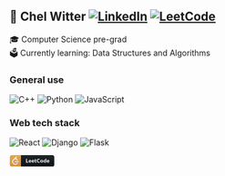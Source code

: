 ## 📇 Chel Witter [![LinkedIn](https://img.shields.io/badge/LinkedIn-%230077B5.svg?logo=linkedin&logoColor=white)](https://linkedin.com/in/cnjlwitter) [![LeetCode](https://github.com/user-attachments/assets/21815a82-7da2-45f0-8939-91d4846a6dda)](https://leetcode.com/u/lishanlung/)
🎓 Computer Science pre-grad <br>
🗳️ Currently learning: Data Structures and Algorithms <br>

### General use
![C++](https://img.shields.io/badge/c++-%2300599C.svg?style=plastic&logo=c%2B%2B&logoColor=white)  ![Python](https://img.shields.io/badge/python-3670A0?style=plastic&logo=python&logoColor=ffdd54)  ![JavaScript](https://img.shields.io/badge/javascript-%23323330.svg?style=plastic&logo=javascript&logoColor=%23F7DF1E)

### Web tech stack
![React](https://img.shields.io/badge/react-%2320232a.svg?style=plastic&logo=react&logoColor=%2361DAFB) ![Django](https://img.shields.io/badge/django-%23092E20.svg?style=plastic&logo=django&logoColor=white) ![Flask](https://img.shields.io/badge/Flask-000?style=plastic&logo=flask&logoColor=white)



<?xml version="1.0" encoding="UTF-8"?>
<svg xmlns="http://www.w3.org/2000/svg" xmlns:xlink="http://www.w3.org/1999/xlink" width="79px" height="20px" viewBox="0 0 78 20" version="1.1">
<defs>
<linearGradient id="linear0" gradientUnits="userSpaceOnUse" x1="0" y1="0" x2="0" y2="32" gradientTransform="matrix(0.619048,0,0,0.625,0,0)">
<stop offset="0" style="stop-color:rgb(73.333333%,73.333333%,73.333333%);stop-opacity:0.101961;"/>
<stop offset="1" style="stop-color:rgb(0%,0%,0%);stop-opacity:0.101961;"/>
</linearGradient>
</defs>
<g id="surface1">
<path style=" stroke:none;fill-rule:nonzero;fill:rgb(5.882353%,7.843138%,9.411765%);fill-opacity:1;" d="M 74.90625 0 L 19.191406 0 L 19.191406 20 L 74.90625 20 C 76.613281 20 78 18.601562 78 16.875 L 78 3.125 C 78 1.398438 76.613281 0 74.90625 0 Z M 74.90625 0 "/>
<path style=" stroke:none;fill-rule:nonzero;fill:rgb(92.156863%,63.921571%,25.098041%);fill-opacity:1;" d="M 19.191406 0 L 3.09375 0 C 1.386719 0 0 1.398438 0 3.125 L 0 16.875 C 0 18.601562 1.386719 20 3.09375 20 L 19.191406 20 Z M 19.191406 0 "/>
<path style=" stroke:none;fill-rule:nonzero;fill:rgb(100%,100%,100%);fill-opacity:1;" d="M 12.445312 13.707031 L 10.773438 15.335938 C 10.484375 15.628906 10.085938 15.75 9.644531 15.75 C 9.207031 15.75 8.808594 15.628906 8.515625 15.335938 L 5.835938 12.609375 C 5.546875 12.316406 5.398438 11.890625 5.398438 11.445312 C 5.398438 11 5.546875 10.597656 5.835938 10.304688 L 8.507812 7.566406 C 8.796875 7.277344 9.207031 7.164062 9.644531 7.164062 C 10.085938 7.164062 10.484375 7.285156 10.773438 7.578125 L 12.445312 9.207031 C 12.761719 9.527344 13.289062 9.515625 13.621094 9.179688 C 13.949219 8.847656 13.960938 8.316406 13.644531 7.992188 L 12.03125 6.347656 C 11.613281 5.929688 11.089844 5.640625 10.515625 5.507812 L 12.042969 3.945312 C 12.363281 3.625 12.351562 3.09375 12.019531 2.757812 C 11.691406 2.425781 11.164062 2.414062 10.84375 2.734375 L 4.589844 9.046875 C 3.984375 9.664062 3.667969 10.507812 3.667969 11.445312 C 3.667969 12.378906 3.984375 13.253906 4.589844 13.867188 L 7.28125 16.589844 C 7.886719 17.203125 8.726562 17.5 9.65625 17.5 C 10.582031 17.5 11.421875 17.179688 12.027344 16.566406 L 13.644531 14.917969 C 13.964844 14.597656 13.949219 14.066406 13.621094 13.730469 C 13.289062 13.394531 12.761719 13.382812 12.445312 13.707031 Z M 15.359375 10.632812 L 9.078125 10.632812 C 8.644531 10.632812 8.292969 11.007812 8.292969 11.472656 C 8.292969 11.9375 8.644531 12.3125 9.078125 12.3125 L 15.359375 12.3125 C 15.792969 12.3125 16.144531 11.9375 16.144531 11.472656 C 16.144531 11.007812 15.792969 10.632812 15.359375 10.632812 Z M 15.359375 10.632812 "/>
<path style=" stroke:none;fill-rule:nonzero;fill:rgb(100%,100%,100%);fill-opacity:1;" d="M 32.328125 13.125 L 28.453125 13.125 L 28.453125 6.5625 L 29.917969 6.5625 L 29.917969 11.925781 L 32.328125 11.925781 Z M 37.511719 11.191406 L 34.484375 11.191406 C 34.53125 11.875 34.957031 12.214844 35.757812 12.214844 C 36.269531 12.214844 36.71875 12.09375 37.105469 11.847656 L 37.105469 12.890625 C 36.675781 13.125 36.117188 13.238281 35.429688 13.238281 C 34.679688 13.238281 34.097656 13.03125 33.683594 12.613281 C 33.269531 12.191406 33.0625 11.605469 33.0625 10.855469 C 33.0625 10.078125 33.289062 9.460938 33.734375 9.003906 C 34.183594 8.550781 34.734375 8.324219 35.386719 8.324219 C 36.0625 8.324219 36.585938 8.527344 36.953125 8.933594 C 37.324219 9.335938 37.511719 9.886719 37.511719 10.585938 Z M 36.183594 10.304688 C 36.183594 9.632812 35.914062 9.296875 35.375 9.296875 C 35.148438 9.296875 34.949219 9.394531 34.777344 9.585938 C 34.613281 9.777344 34.511719 10.019531 34.472656 10.304688 Z M 42.648438 11.191406 L 39.617188 11.191406 C 39.667969 11.875 40.089844 12.214844 40.890625 12.214844 C 41.402344 12.214844 41.851562 12.09375 42.238281 11.847656 L 42.238281 12.890625 C 41.808594 13.125 41.253906 13.238281 40.566406 13.238281 C 39.816406 13.238281 39.234375 13.03125 38.820312 12.613281 C 38.40625 12.191406 38.199219 11.605469 38.199219 10.855469 C 38.199219 10.078125 38.421875 9.460938 38.871094 9.003906 C 39.316406 8.550781 39.867188 8.324219 40.519531 8.324219 C 41.199219 8.324219 41.722656 8.527344 42.089844 8.933594 C 42.460938 9.335938 42.648438 9.886719 42.648438 10.585938 Z M 41.320312 10.304688 C 41.320312 9.632812 41.050781 9.296875 40.511719 9.296875 C 40.28125 9.296875 40.082031 9.394531 39.914062 9.585938 C 39.746094 9.777344 39.644531 10.019531 39.609375 10.304688 Z M 46.417969 13.070312 C 46.207031 13.183594 45.886719 13.238281 45.460938 13.238281 C 44.453125 13.238281 43.945312 12.710938 43.945312 11.652344 L 43.945312 9.503906 L 43.195312 9.503906 L 43.195312 8.4375 L 43.945312 8.4375 L 43.945312 7.425781 L 45.375 7.015625 L 45.375 8.4375 L 46.417969 8.4375 L 46.417969 9.503906 L 45.375 9.503906 L 45.375 11.398438 C 45.375 11.886719 45.566406 12.132812 45.949219 12.132812 C 46.101562 12.132812 46.257812 12.085938 46.417969 12 Z M 52.304688 12.890625 C 51.832031 13.125 51.210938 13.238281 50.445312 13.238281 C 49.449219 13.238281 48.664062 12.945312 48.09375 12.351562 C 47.523438 11.757812 47.234375 10.96875 47.234375 9.984375 C 47.234375 8.933594 47.558594 8.082031 48.199219 7.429688 C 48.839844 6.777344 49.675781 6.449219 50.699219 6.449219 C 51.335938 6.449219 51.871094 6.53125 52.304688 6.695312 L 52.304688 8.117188 C 51.871094 7.855469 51.375 7.722656 50.816406 7.722656 C 50.207031 7.722656 49.714844 7.917969 49.339844 8.304688 C 48.964844 8.691406 48.777344 9.21875 48.777344 9.878906 C 48.777344 10.515625 48.953125 11.019531 49.308594 11.398438 C 49.660156 11.773438 50.136719 11.960938 50.738281 11.960938 C 51.308594 11.960938 51.832031 11.820312 52.304688 11.542969 Z M 55.785156 13.238281 C 55.011719 13.238281 54.402344 13.019531 53.957031 12.585938 C 53.515625 12.144531 53.296875 11.550781 53.296875 10.800781 C 53.296875 10.023438 53.527344 9.417969 53.984375 8.980469 C 54.445312 8.542969 55.066406 8.324219 55.847656 8.324219 C 56.621094 8.324219 57.222656 8.542969 57.664062 8.980469 C 58.101562 9.417969 58.320312 9.996094 58.320312 10.71875 C 58.320312 11.496094 58.09375 12.109375 57.640625 12.5625 C 57.191406 13.011719 56.570312 13.238281 55.785156 13.238281 Z M 55.820312 9.429688 C 55.484375 9.429688 55.21875 9.546875 55.03125 9.785156 C 54.84375 10.019531 54.75 10.351562 54.75 10.78125 C 54.75 11.679688 55.113281 12.132812 55.832031 12.132812 C 56.515625 12.132812 56.859375 11.667969 56.859375 10.746094 C 56.859375 9.867188 56.515625 9.429688 55.820312 9.429688 Z M 63.902344 13.125 L 62.472656 13.125 L 62.472656 12.480469 L 62.453125 12.480469 C 62.128906 12.984375 61.648438 13.238281 61.015625 13.238281 C 60.4375 13.238281 59.96875 13.035156 59.613281 12.621094 C 59.261719 12.207031 59.085938 11.628906 59.085938 10.886719 C 59.085938 10.113281 59.28125 9.492188 59.667969 9.023438 C 60.058594 8.554688 60.570312 8.324219 61.203125 8.324219 C 61.800781 8.324219 62.21875 8.539062 62.453125 8.972656 L 62.472656 8.972656 L 62.472656 6.183594 L 63.902344 6.183594 Z M 62.5 10.84375 L 62.5 10.492188 C 62.5 10.1875 62.410156 9.933594 62.234375 9.734375 C 62.058594 9.53125 61.832031 9.429688 61.550781 9.429688 C 61.234375 9.429688 60.984375 9.558594 60.808594 9.8125 C 60.628906 10.0625 60.539062 10.40625 60.539062 10.84375 C 60.539062 11.257812 60.625 11.574219 60.796875 11.796875 C 60.96875 12.019531 61.210938 12.132812 61.515625 12.132812 C 61.804688 12.132812 62.039062 12.015625 62.222656 11.777344 C 62.40625 11.542969 62.5 11.234375 62.5 10.84375 Z M 69.394531 11.191406 L 66.363281 11.191406 C 66.414062 11.875 66.835938 12.214844 67.636719 12.214844 C 68.148438 12.214844 68.597656 12.09375 68.984375 11.847656 L 68.984375 12.890625 C 68.554688 13.125 68 13.238281 67.3125 13.238281 C 66.5625 13.238281 65.980469 13.03125 65.566406 12.613281 C 65.152344 12.191406 64.945312 11.605469 64.945312 10.855469 C 64.945312 10.078125 65.167969 9.460938 65.617188 9.003906 C 66.0625 8.550781 66.613281 8.324219 67.265625 8.324219 C 67.945312 8.324219 68.464844 8.527344 68.835938 8.933594 C 69.207031 9.335938 69.394531 9.886719 69.394531 10.585938 Z M 68.0625 10.304688 C 68.0625 9.632812 67.796875 9.296875 67.257812 9.296875 C 67.027344 9.296875 66.828125 9.394531 66.660156 9.585938 C 66.492188 9.777344 66.390625 10.019531 66.355469 10.304688 Z M 68.0625 10.304688 "/>
<path style=" stroke:none;fill-rule:nonzero;fill:url(#linear0);" d="M 74.90625 0 L 3.09375 0 C 1.386719 0 0 1.398438 0 3.125 L 0 16.875 C 0 18.601562 1.386719 20 3.09375 20 L 74.90625 20 C 76.613281 20 78 18.601562 78 16.875 L 78 3.125 C 78 1.398438 76.613281 0 74.90625 0 Z M 74.90625 0 "/>
</g>
</svg>



<!---!

lishanlung/lishanlung is a ✨ special ✨ repository because its `README.md` (this file) appears on your GitHub profile.
You can click the Preview link to take a look at your changes.
--->
